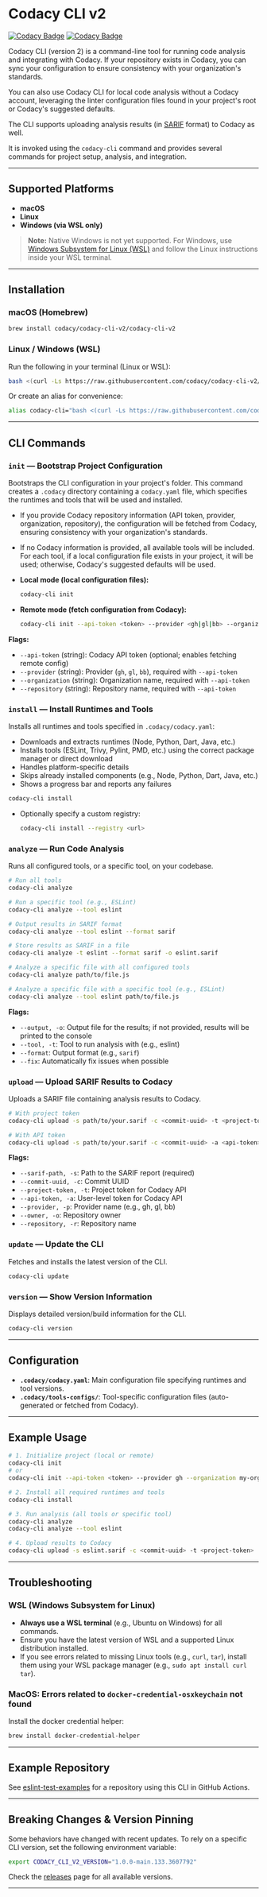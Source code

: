 # Codacy CLI v2

[![Codacy Badge](https://app.codacy.com/project/badge/Grade/8cae070168cf488db82478ba6505a005)](https://app.codacy.com/gh/codacy/codacy-cli-v2/dashboard?utm_source=gh&utm_medium=referral&utm_content=&utm_campaign=Badge_grade) [![Codacy Badge](https://app.codacy.com/project/badge/Coverage/8cae070168cf488db82478ba6505a005)](https://app.codacy.com/gh/codacy/codacy-cli-v2/dashboard?utm_source=gh&utm_medium=referral&utm_content=&utm_campaign=Badge_coverage)


Codacy CLI (version 2) is a command-line tool for running code analysis and integrating with Codacy. If your repository exists in Codacy, you can sync your configuration to ensure consistency with your organization's standards. 

You can also use Codacy CLI for local code analysis without a Codacy account, leveraging the linter configuration files found in your project's root or Codacy's suggested defaults.

The CLI supports uploading analysis results (in [SARIF](https://docs.oasis-open.org/sarif/sarif/v2.1.0/sarif-v2.1.0.html) format) to Codacy as well.

It is invoked using the `codacy-cli` command and provides several commands for project setup, analysis, and integration.

---

## Supported Platforms

- **macOS**
- **Linux**
- **Windows (via WSL only)**

> **Note:** Native Windows is not yet supported. For Windows, use [Windows Subsystem for Linux (WSL)](https://learn.microsoft.com/en-us/windows/wsl/) and follow the Linux instructions inside your WSL terminal.

---

## Installation

### macOS (Homebrew)

```bash
brew install codacy/codacy-cli-v2/codacy-cli-v2
```

### Linux / Windows (WSL)

Run the following in your terminal (Linux or WSL):

```bash
bash <(curl -Ls https://raw.githubusercontent.com/codacy/codacy-cli-v2/main/codacy-cli.sh)
```

Or create an alias for convenience:

```bash
alias codacy-cli="bash <(curl -Ls https://raw.githubusercontent.com/codacy/codacy-cli-v2/main/codacy-cli.sh)"
```

---

## CLI Commands

### `init` — Bootstrap Project Configuration

Bootstraps the CLI configuration in your project's folder. This command creates a `.codacy` directory containing a `codacy.yaml` file, which specifies the runtimes and tools that will be used and installed.

- If you provide Codacy repository information (API token, provider, organization, repository), the configuration will be fetched from Codacy, ensuring consistency with your organization's standards.
- If no Codacy information is provided, all available tools will be included. For each tool, if a local configuration file exists in your project, it will be used; otherwise, Codacy's suggested defaults will be used.

- **Local mode (local configuration files):**
  ```bash
  codacy-cli init
  ```
- **Remote mode (fetch configuration from Codacy):**
  ```bash
  codacy-cli init --api-token <token> --provider <gh|gl|bb> --organization <org> --repository <repo>
  ```

**Flags:**
- `--api-token` (string): Codacy API token (optional; enables fetching remote config)
- `--provider` (string): Provider (`gh`, `gl`, `bb`), required with `--api-token`
- `--organization` (string): Organization name, required with `--api-token`
- `--repository` (string): Repository name, required with `--api-token`

### `install` — Install Runtimes and Tools

Installs all runtimes and tools specified in `.codacy/codacy.yaml`:
- Downloads and extracts runtimes (Node, Python, Dart, Java, etc.)
- Installs tools (ESLint, Trivy, Pylint, PMD, etc.) using the correct package manager or direct download
- Handles platform-specific details
- Skips already installed components (e.g., Node, Python, Dart, Java, etc.)
- Shows a progress bar and reports any failures

```bash
codacy-cli install
```
- Optionally specify a custom registry:
  ```bash
  codacy-cli install --registry <url>
  ```

### `analyze` — Run Code Analysis

Runs all configured tools, or a specific tool, on your codebase.

```bash
# Run all tools
codacy-cli analyze

# Run a specific tool (e.g., ESLint)
codacy-cli analyze --tool eslint

# Output results in SARIF format
codacy-cli analyze --tool eslint --format sarif

# Store results as SARIF in a file
codacy-cli analyze -t eslint --format sarif -o eslint.sarif

# Analyze a specific file with all configured tools
codacy-cli analyze path/to/file.js

# Analyze a specific file with a specific tool (e.g., ESLint)
codacy-cli analyze --tool eslint path/to/file.js
```

**Flags:**
- `--output, -o`: Output file for the results; if not provided, results will be printed to the console
- `--tool, -t`: Tool to run analysis with (e.g., eslint)
- `--format`: Output format (e.g., `sarif`)
- `--fix`: Automatically fix issues when possible

### `upload` — Upload SARIF Results to Codacy

Uploads a SARIF file containing analysis results to Codacy.

```bash
# With project token
codacy-cli upload -s path/to/your.sarif -c <commit-uuid> -t <project-token>

# With API token
codacy-cli upload -s path/to/your.sarif -c <commit-uuid> -a <api-token> -p <provider> -o <owner> -r <repository>
```

**Flags:**
- `--sarif-path, -s`: Path to the SARIF report (required)
- `--commit-uuid, -c`: Commit UUID
- `--project-token, -t`: Project token for Codacy API
- `--api-token, -a`: User-level token for Codacy API
- `--provider, -p`: Provider name (e.g., gh, gl, bb)
- `--owner, -o`: Repository owner
- `--repository, -r`: Repository name

### `update` — Update the CLI

Fetches and installs the latest version of the CLI.

```bash
codacy-cli update
```

### `version` — Show Version Information

Displays detailed version/build information for the CLI.

```bash
codacy-cli version
```

---

## Configuration

- **`.codacy/codacy.yaml`**: Main configuration file specifying runtimes and tool versions.
- **`.codacy/tools-configs/`**: Tool-specific configuration files (auto-generated or fetched from Codacy).

---

## Example Usage

```bash
# 1. Initialize project (local or remote)
codacy-cli init
# or
codacy-cli init --api-token <token> --provider gh --organization my-org --repository my-repo

# 2. Install all required runtimes and tools
codacy-cli install

# 3. Run analysis (all tools or specific tool)
codacy-cli analyze
codacy-cli analyze --tool eslint

# 4. Upload results to Codacy
codacy-cli upload -s eslint.sarif -c <commit-uuid> -t <project-token>
```

---

## Troubleshooting

### WSL (Windows Subsystem for Linux)
- **Always use a WSL terminal** (e.g., Ubuntu on Windows) for all commands.
- Ensure you have the latest version of WSL and a supported Linux distribution installed.
- If you see errors related to missing Linux tools (e.g., `curl`, `tar`), install them using your WSL package manager (e.g., `sudo apt install curl tar`).

### MacOS: Errors related to `docker-credential-osxkeychain` not found

Install the docker credential helper:

```bash
brew install docker-credential-helper
```

---

## Example Repository

See [eslint-test-examples](https://github.com/troubleshoot-codacy/eslint-test-examples) for a repository using this CLI in GitHub Actions.

---

## Breaking Changes & Version Pinning

Some behaviors have changed with recent updates. To rely on a specific CLI version, set the following environment variable:

```bash
export CODACY_CLI_V2_VERSION="1.0.0-main.133.3607792"
```

Check the [releases](https://github.com/codacy/codacy-cli-v2/releases) page for all available versions.

---
